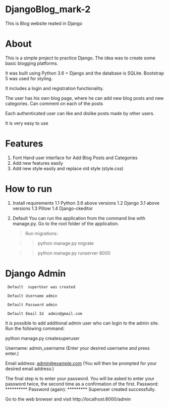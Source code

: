 # DjangoBlog_mark-2
This is Blog website  reated in Django 

# About

This is a simple project to practice Django. The idea was to create some basic blogging platforms.

It was built using Python 3.6 + Django and the database is SQLite. Bootstrap 5 was used for styling.

It includes a login and registration functionality.

The user has his own blog page, where he can add new blog posts and new categories. Can comment on each of the posts

Each authenticated user can like and dislike posts made by other users.

It is very easy to use

# Features

 1. Font Hand user interface for Add Blog Posts and Categories
 2. Add new features easily
 3. Add new style easily and replace old style (style.css)
 

# How to run

1. Install requirements 
   1.1  Python 3.6 above versions
   1.2  Django 3.1 above versions
   1.3 Pillow
   1.4 Django-ckeditor
   
2. Default
   You can run the application from the command line with manage.py. Go to the root folder of the application.

    > Run migrations:   
    
    >>  python manage.py migrate
    
    >>  python manage.py runserver 8000
    

#  Django Admin
     
     Default  superUser was created
     
     Default Username admin
     
     Default Password admin
     
     Default Email Id  admin@gmail.com
     
  It is possible to add additional admin user who can login to the admin site. Run the following command:
  
  python manage.py createsuperuser
  
  Username: admin_username (Enter your desired username and press enter.)
  
  Email address: admin@example.com  (You will then be prompted for your desired email address:)
  
  The final step is to enter your password. You will be asked to enter your password twice, the second time as a confirmation of the first.
  Password: **********
  Password (again): *********
  Superuser created successfully.

  Go to the web browser and visit http://localhost:8000/admin
